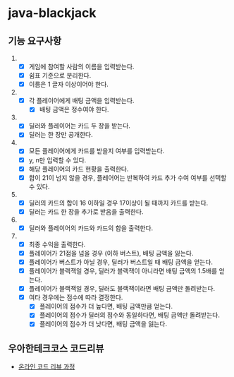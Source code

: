 # java-blackjack

## 기능 요구사항

1.
    - [x] 게임에 참여할 사람의 이름을 입력받는다.
    - [x] 쉼표 기준으로 분리한다.
    - [X] 이름은 1 글자 이상이어야 한다.
2.
   - [x] 각 플레이어에게 배팅 금액을 입력받는다.
      - [x] 배팅 금액은 정수여야 한다.
3.
    - [x] 딜러와 플레이어는 카드 두 장을 받는다.
    - [x] 딜러는 한 장만 공개한다.
4.
    - [x] 모든 플레이어에게 카드를 받을지 여부를 입력받는다.
    - [x] y, n만 입력할 수 있다.
   - [x] 해당 플레이어의 카드 현황을 출력한다.
   - [x] 합이 21이 넘지 않을 경우, 플레어어는 반복하여 카드 추가 수여 여부를 선택할 수 있다.

5.
    - [x] 딜러의 카드의 합이 16 이하일 경우 17이상이 될 때까지 카드를 받는다.
   - [x] 딜러는 카드 한 장을 추가로 받음을 출력한다.
6.
    - [x] 딜러와 플레이어의 카드와 카드의 합을 출력한다.
7.
   - [x] 최종 수익을 출력한다.
   - [x] 플레이어가 21점을 넘을 경우 (이하 버스트), 배팅 금액을 잃는다.
   - [x] 플레이어가 버스트가 아닐 경우, 딜러가 버스트일 때 배팅 금액을 얻는다.
   - [x] 플레이어가 블랙잭일 경우, 딜러가 블랙잭이 아니라면 배팅 금액의 1.5배를 얻는다.
   - [x] 플레이어가 블랙잭일 경우, 딜러도 블랙잭이라면 배팅 금액만 돌려받는다.
   - [x] 여타 경우에는 점수에 따라 결정한다.
      - [x] 플레이어의 점수가 더 높다면, 배팅 금액만큼 얻는다.
      - [x] 플레이어의 점수가 딜러의 점수와 동일하다면, 배팅 금액만 돌려받는다.
      - [x] 플레이어의 점수가 더 낮다면, 배팅 금액을 잃는다.

## 우아한테크코스 코드리뷰

- [온라인 코드 리뷰 과정](https://github.com/woowacourse/woowacourse-docs/blob/master/maincourse/README.md)
